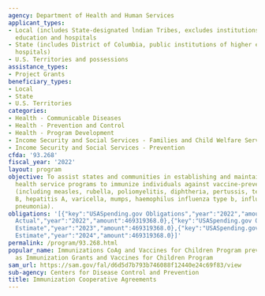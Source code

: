 ```yaml
---
agency: Department of Health and Human Services
applicant_types:
- Local (includes State-designated lndian Tribes, excludes institutions of higher
  education and hospitals
- State (includes District of Columbia, public institutions of higher education and
  hospitals)
- U.S. Territories and possessions
assistance_types:
- Project Grants
beneficiary_types:
- Local
- State
- U.S. Territories
categories:
- Health - Communicable Diseases
- Health - Prevention and Control
- Health - Program Development
- Income Security and Social Services - Families and Child Welfare Services
- Income Security and Social Services - Prevention
cfda: '93.268'
fiscal_year: '2022'
layout: program
objective: To assist states and communities in establishing and maintaining preventive
  health service programs to immunize individuals against vaccine-preventable diseases
  (including measles, rubella, poliomyelitis, diphtheria, pertussis, tetanus, hepatitis
  B, hepatitis A, varicella, mumps, haemophilus influenza type b, influenza, and pneumococcal
  pneumonia).
obligations: '[{"key":"USASpending.gov Obligations","year":"2022","amount":446628262.78},{"key":"SAM.gov
  Actual","year":"2022","amount":469319368.0},{"key":"USASpending.gov Obligations","year":"2023","amount":362385157.86},{"key":"SAM.gov
  Estimate","year":"2023","amount":469319368.0},{"key":"USASpending.gov Obligations","year":"2024","amount":0.0},{"key":"SAM.gov
  Estimate","year":"2024","amount":469319368.0}]'
permalink: /program/93.268.html
popular_name: Immunizations CoAg and Vaccines for Children Program previously published
  as Immunization Grants and Vaccines for Children Program
sam_url: https://sam.gov/fal/d6d5d7b793b746088f12440e24c69f83/view
sub-agency: Centers for Disease Control and Prevention
title: Immunization Cooperative Agreements
---
```

